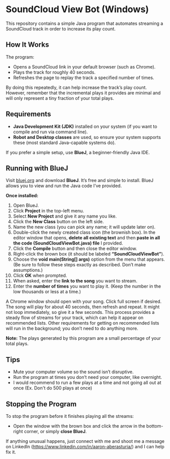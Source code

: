 # SoundCloud View Bot (Windows)

This repository contains a simple Java program that automates streaming a SoundCloud track in order to increase its play count.

## How It Works
The program:
- Opens a SoundCloud link in your default browser (such as Chrome).
- Plays the track for roughly 40 seconds.
- Refreshes the page to replay the track a specified number of times.

By doing this repeatedly, it can help increase the track’s play count. However, remember that the incremental plays it provides are minimal and will only represent a tiny fraction of your total plays.

## Requirements
- **Java Development Kit (JDK)** installed on your system (if you want to compile and run via command line).
- **Robot and Desktop classes** are used, so ensure your system supports these (most standard Java-capable systems do).

If you prefer a simple setup, use **BlueJ**, a beginner-friendly Java IDE.

## Running with BlueJ

Visit [bluej.org](https://bluej.org/) and download **BlueJ**. It’s free and simple to install. BlueJ allows you to view and run the Java code I’ve provided.

**Once installed:**
1. Open BlueJ.
2. Click **Project** in the top-left menu.
3. Select **New Project** and give it any name you like.
4. Click the **New Class** button on the left side.
5. Name the new class (you can pick any name; it will update later on).
6. Double-click the newly created class icon (the brownish box). In the editor window that opens, **delete all existing text** and then **paste in all the code (SoundCloudViewBot.java) file** I provided.
7. Click the **Compile** button and then close the editor window.
8. Right-click the brown box (it should be labeled **“SoundCloudViewBot”**).
9. Choose the **void main(String[] args)** option from the menu that appears. (Be sure to follow these steps exactly as described. Don’t make assumptions.)
10. Click **OK** when prompted.
11. When asked, enter the **link to the song** you want to stream.
12. Enter the **number of times** you want to play it. (Keep the number in the low thousands or less at a time.)

A Chrome window should open with your song. Click full screen if desired. The song will play for about 40 seconds, then refresh and repeat. It might not loop immediately, so give it a few seconds. This process provides a steady flow of streams for your track, which can help it appear on recommended lists. Other requirements for getting on recommended lists will run in the background; you don’t need to do anything more.

**Note:** The plays generated by this program are a small percentage of your total plays.

## Tips
- Mute your computer volume so the sound isn’t disruptive.
- Run the program at times you don’t need your computer, like overnight.
- I would recommend to run a few plays at a time and not going all out at once (Ex. Don't do 500 plays at once)

## Stopping the Program
To stop the program before it finishes playing all the streams:
- Open the window with the brown box and click the arrow in the bottom-right corner, or simply **close BlueJ**.

If anything unusual happens, just connect with me and shoot me a message on LinkedIn (https://www.linkedin.com/in/aaron-aberasturia/) and I can help fix it.
